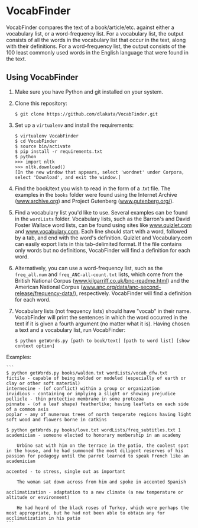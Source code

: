 VocabFinder
===========

VocabFinder compares the text of a book/article/etc. against either a vocabulary list, or a word-frequency list. For a vocabulary list, the output consists of all the words in the vocabulary list that occur in the text, along with their definitions. For a word-frequency list, the output consists of the 100 least commonly used words in the English language that were found in the text.

Using VocabFinder
-----------
1. Make sure you have Python and git installed on your system.
2. Clone this repository:

    ```
    $ git clone https://github.com/dlakata/VocabFinder.git
    ```
3. Set up a ```virtualenv``` and install the requirements:

    ```
    $ virtualenv VocabFinder
    $ cd VocabFinder
    $ source bin/activate
    $ pip install -r requirements.txt
    $ python
    >>> import nltk
    >>> nltk.download()
    [In the new window that appears, select 'wordnet' under Corpora, select 'Download', and exit the window.]
    ```
3. Find the book/text you wish to read in the form of a .txt file. The examples in the ```books``` folder were found using the Internet Archive (www.archive.org) and Project Gutenberg (www.gutenberg.org/).
4. Find a vocabulary list you'd like to use. Several examples can be found in the ```wordLists``` folder. Vocabulary lists, such as the Barron's and David Foster Wallace word lists, can be found using sites like www.quizlet.com and www.vocabulary.com. Each line should start with a word, followed by a tab, and end with the word's definition. Quizlet and Vocabulary.com can easily export lists in this tab-delimited format. If the file contains only words but no definitions, VocabFinder will find a definition for each word.
5. Alternatively, you can use a word-frequency list, such as the ```freq_all.num``` and ```freq_ANC-all-count.txt``` lists, which come from the British National Corpus (www.kilgarriff.co.uk/bnc-readme.html) and the American National Corpus (www.anc.org/data/anc-second-release/frequency-data/), respectively. VocabFinder will find a definition for each word.
6. Vocabulary lists (not frequency lists) should have "vocab" in their name. VocabFinder will print the sentences in which the word occurred in the text if it is given a fourth argument (no matter what it is). Having chosen a text and a vocabulary list, run VocabFinder:

    ```
    $ python getWords.py [path to book/text] [path to word list] [show context option]
    ```
Examples:

    ```
    $ python getWords.py books/walden.txt wordLists/vocab_dfw.txt
    fictile - capable of being molded or modeled (especially of earth or clay or other soft material)
    internecine - (of conflict) within a group or organization 
    invidious - containing or implying a slight or showing prejudice 
    pellicle - thin protective membrane in some protozoa
    pinnate - (of a leaf shape) featherlike; having leaflets on each side of a common axis
    poplar - any of numerous trees of north temperate regions having light soft wood and flowers borne in catkins

    $ python getWords.py books/love.txt wordLists/freq_subtitles.txt 1
    academician - someone elected to honorary membership in an academy

	    Urbino sat with him on the terrace in the patio, the coolest spot in the house, and he had summoned the most diligent reserves of his passion for pedagogy until the parrot learned to speak French like an academician

    accented - to stress, single out as important

	    The woman sat down across from him and spoke in accented Spanish

    acclimatization - adaptation to a new climate (a new temperature or altitude or environment)

	    He had heard of the black roses of Turkey, which were perhaps the most appropriate, but he had not been able to obtain any for acclimatization in his patio
    ```
